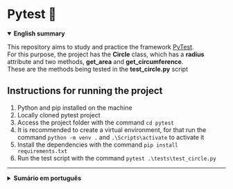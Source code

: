 # Pytest 🧪

<details open><summary><strong>English summary</strong></summary>

This repository aims to study and practice the framework [PyTest](https://docs.pytest.org/en/7.3.x/).
<br>
For this purpose, the project has the **Circle** class, which has a **radius** attribute and two methods, **get_area** and **get_circumference**.
<br>
These are the methods being tested in the **test_circle.py** script
<br>

## Instructions for running the project
1. Python and pip installed on the machine
2. Locally cloned pytest project
3. Access the project folder with the command `cd pytest`
4. It is recommended to create a virtual environment, for that run the command `python -m venv .` and `.\Scripts\activate` to activate it
5. Install the dependencies with the command `pip install requirements.txt`
6. Run the test script with the command `pytest .\tests\test_circle.py`
</details>

<hr>

<details><summary><strong>Sumário em português</strong></summary>

Este repositório tem como objetivo o estudo e prática do framework [PyTest](https://docs.pytest.org/en/7.3.x/).
<br>
Para tanto, o projeto conta com a classe **Circle**, que possui um atributo **radius** e dois métodos, o **get_area** e **get_circumference**.
<br>
São estes os métodos que estão sendo testados no script **test_circle.py**


## Instruções para a execução do projeto
1. Python e pip instalados na máquina
2. Projeto pytest clonado localmente
3. Acesse a pasta do projeto com o comando `cd pytest`
4. Recomenda-se a criação de um ambiente virtual, para tanto execute o comando `python -m venv .` e `.\Scripts\activate` para ativá-lo
5. Instale as dependências com o comando `pip install requirements.txt`
6. Execute o script de testes com o comando `pytest .\tests\test_circle.py`
</details>
